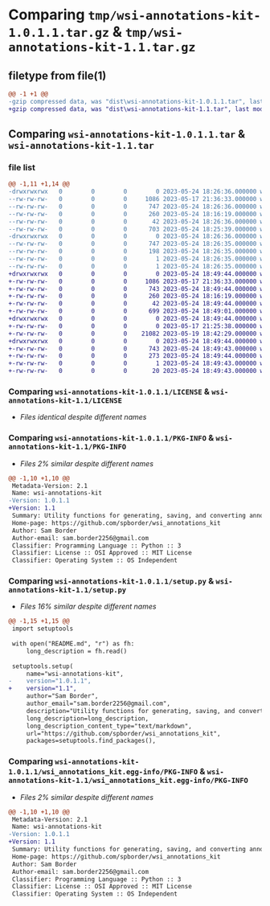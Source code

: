 # Comparing `tmp/wsi-annotations-kit-1.0.1.1.tar.gz` & `tmp/wsi-annotations-kit-1.1.tar.gz`

## filetype from file(1)

```diff
@@ -1 +1 @@
-gzip compressed data, was "dist\wsi-annotations-kit-1.0.1.1.tar", last modified: Wed May 24 18:26:36 2023, max compression
+gzip compressed data, was "dist\wsi-annotations-kit-1.1.tar", last modified: Wed May 24 18:49:44 2023, max compression
```

## Comparing `wsi-annotations-kit-1.0.1.1.tar` & `wsi-annotations-kit-1.1.tar`

### file list

```diff
@@ -1,11 +1,14 @@
-drwxrwxrwx   0        0        0        0 2023-05-24 18:26:36.000000 wsi-annotations-kit-1.0.1.1/
--rw-rw-rw-   0        0        0     1086 2023-05-17 21:36:33.000000 wsi-annotations-kit-1.0.1.1/LICENSE
--rw-rw-rw-   0        0        0      747 2023-05-24 18:26:36.000000 wsi-annotations-kit-1.0.1.1/PKG-INFO
--rw-rw-rw-   0        0        0      260 2023-05-24 18:16:19.000000 wsi-annotations-kit-1.0.1.1/README.md
--rw-rw-rw-   0        0        0       42 2023-05-24 18:26:36.000000 wsi-annotations-kit-1.0.1.1/setup.cfg
--rw-rw-rw-   0        0        0      703 2023-05-24 18:25:39.000000 wsi-annotations-kit-1.0.1.1/setup.py
-drwxrwxrwx   0        0        0        0 2023-05-24 18:26:36.000000 wsi-annotations-kit-1.0.1.1/wsi_annotations_kit.egg-info/
--rw-rw-rw-   0        0        0      747 2023-05-24 18:26:35.000000 wsi-annotations-kit-1.0.1.1/wsi_annotations_kit.egg-info/PKG-INFO
--rw-rw-rw-   0        0        0      198 2023-05-24 18:26:35.000000 wsi-annotations-kit-1.0.1.1/wsi_annotations_kit.egg-info/SOURCES.txt
--rw-rw-rw-   0        0        0        1 2023-05-24 18:26:35.000000 wsi-annotations-kit-1.0.1.1/wsi_annotations_kit.egg-info/dependency_links.txt
--rw-rw-rw-   0        0        0        1 2023-05-24 18:26:35.000000 wsi-annotations-kit-1.0.1.1/wsi_annotations_kit.egg-info/top_level.txt
+drwxrwxrwx   0        0        0        0 2023-05-24 18:49:44.000000 wsi-annotations-kit-1.1/
+-rw-rw-rw-   0        0        0     1086 2023-05-17 21:36:33.000000 wsi-annotations-kit-1.1/LICENSE
+-rw-rw-rw-   0        0        0      743 2023-05-24 18:49:44.000000 wsi-annotations-kit-1.1/PKG-INFO
+-rw-rw-rw-   0        0        0      260 2023-05-24 18:16:19.000000 wsi-annotations-kit-1.1/README.md
+-rw-rw-rw-   0        0        0       42 2023-05-24 18:49:44.000000 wsi-annotations-kit-1.1/setup.cfg
+-rw-rw-rw-   0        0        0      699 2023-05-24 18:49:01.000000 wsi-annotations-kit-1.1/setup.py
+drwxrwxrwx   0        0        0        0 2023-05-24 18:49:44.000000 wsi-annotations-kit-1.1/wsi_annotations_kit/
+-rw-rw-rw-   0        0        0        0 2023-05-17 21:25:38.000000 wsi-annotations-kit-1.1/wsi_annotations_kit/__init__.py
+-rw-rw-rw-   0        0        0    21082 2023-05-19 18:42:29.000000 wsi-annotations-kit-1.1/wsi_annotations_kit/wsi_annotations_kit.py
+drwxrwxrwx   0        0        0        0 2023-05-24 18:49:44.000000 wsi-annotations-kit-1.1/wsi_annotations_kit.egg-info/
+-rw-rw-rw-   0        0        0      743 2023-05-24 18:49:43.000000 wsi-annotations-kit-1.1/wsi_annotations_kit.egg-info/PKG-INFO
+-rw-rw-rw-   0        0        0      273 2023-05-24 18:49:44.000000 wsi-annotations-kit-1.1/wsi_annotations_kit.egg-info/SOURCES.txt
+-rw-rw-rw-   0        0        0        1 2023-05-24 18:49:43.000000 wsi-annotations-kit-1.1/wsi_annotations_kit.egg-info/dependency_links.txt
+-rw-rw-rw-   0        0        0       20 2023-05-24 18:49:43.000000 wsi-annotations-kit-1.1/wsi_annotations_kit.egg-info/top_level.txt
```

### Comparing `wsi-annotations-kit-1.0.1.1/LICENSE` & `wsi-annotations-kit-1.1/LICENSE`

 * *Files identical despite different names*

### Comparing `wsi-annotations-kit-1.0.1.1/PKG-INFO` & `wsi-annotations-kit-1.1/PKG-INFO`

 * *Files 2% similar despite different names*

```diff
@@ -1,10 +1,10 @@
 Metadata-Version: 2.1
 Name: wsi-annotations-kit
-Version: 1.0.1.1
+Version: 1.1
 Summary: Utility functions for generating, saving, and converting annotation files
 Home-page: https://github.com/spborder/wsi_annotations_kit
 Author: Sam Border
 Author-email: sam.border2256@gmail.com
 Classifier: Programming Language :: Python :: 3
 Classifier: License :: OSI Approved :: MIT License
 Classifier: Operating System :: OS Independent
```

### Comparing `wsi-annotations-kit-1.0.1.1/setup.py` & `wsi-annotations-kit-1.1/setup.py`

 * *Files 16% similar despite different names*

```diff
@@ -1,15 +1,15 @@
 import setuptools
 
 with open("README.md", "r") as fh:
     long_description = fh.read()
 
 setuptools.setup(
     name="wsi-annotations-kit",
-    version="1.0.1.1",
+    version="1.1",
     author="Sam Border",
     author_email="sam.border2256@gmail.com",
     description="Utility functions for generating, saving, and converting annotation files",
     long_description=long_description,
     long_description_content_type="text/markdown",
     url="https://github.com/spborder/wsi_annotations_kit",
     packages=setuptools.find_packages(),
```

### Comparing `wsi-annotations-kit-1.0.1.1/wsi_annotations_kit.egg-info/PKG-INFO` & `wsi-annotations-kit-1.1/wsi_annotations_kit.egg-info/PKG-INFO`

 * *Files 2% similar despite different names*

```diff
@@ -1,10 +1,10 @@
 Metadata-Version: 2.1
 Name: wsi-annotations-kit
-Version: 1.0.1.1
+Version: 1.1
 Summary: Utility functions for generating, saving, and converting annotation files
 Home-page: https://github.com/spborder/wsi_annotations_kit
 Author: Sam Border
 Author-email: sam.border2256@gmail.com
 Classifier: Programming Language :: Python :: 3
 Classifier: License :: OSI Approved :: MIT License
 Classifier: Operating System :: OS Independent
```

